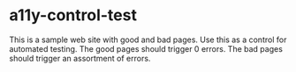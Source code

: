 # a11y-control-test
This is a sample web site with good and bad pages. Use this as a control for automated testing. The good pages should trigger 0 errors. The bad pages should trigger an assortment of errors.

